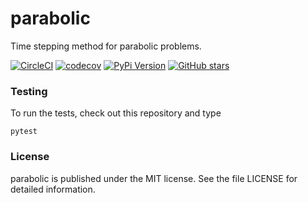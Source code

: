 # parabolic

Time stepping method for parabolic problems.

[![CircleCI](https://img.shields.io/circleci/project/github/nschloe/parabolic.svg)](https://circleci.com/gh/nschloe/parabolic)
[![codecov](https://img.shields.io/codecov/c/github/nschloe/parabolic.svg)](https://codecov.io/gh/nschloe/parabolic)
[![PyPi Version](https://img.shields.io/pypi/v/parabolic.svg)](https://pypi.python.org/pypi/parabolic)
[![GitHub stars](https://img.shields.io/github/stars/nschloe/parabolic.svg?style=social&label=Stars)](https://github.com/nschloe/parabolic)

### Testing

To run the tests, check out this repository and type
```
pytest
```

### License

parabolic is published under the MIT license. See the file LICENSE for detailed
information.
